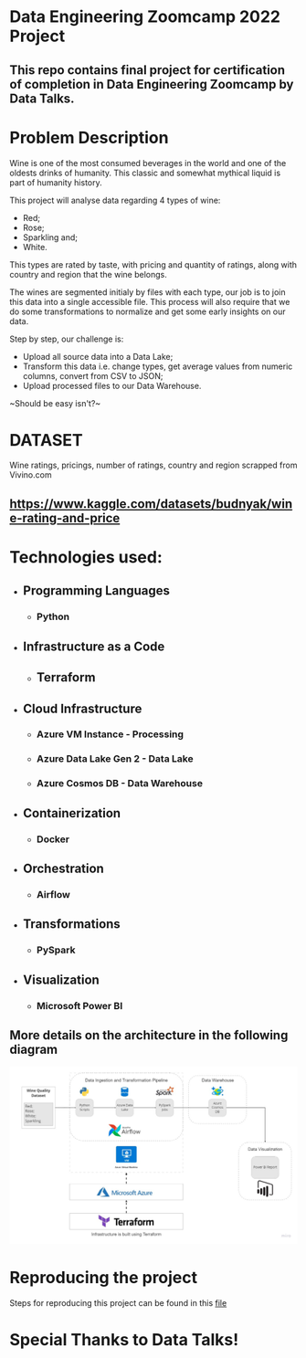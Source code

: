 # Data Engineering Zoomcamp 2022 Project

## This repo contains final project for certification of completion in Data Engineering Zoomcamp by Data Talks.  

# Problem Description

Wine is one of the most consumed beverages in the world and one of the oldests drinks of humanity. This classic and somewhat mythical liquid is part of humanity history. 

This project will analyse data regarding 4 types of wine: 
* Red; 
* Rose; 
* Sparkling and; 
* White. 

This types are rated by taste, with pricing and quantity of ratings, along with country and region that the wine belongs.

The wines are segmented initialy by files with each type, our job is to join this data into a single accessible file. 
This process will also require that we do some transformations to normalize and get some early insights on our data.

Step by step, our challenge is:
* Upload all source data into a Data Lake;
* Transform this data i.e. change types, get average values from numeric columns, convert from CSV to JSON;
* Upload processed files to our Data Warehouse.

~Should be easy isn't?~

# DATASET

Wine ratings, pricings, number of ratings, country and region scrapped from Vivino.com

## https://www.kaggle.com/datasets/budnyak/wine-rating-and-price

# Technologies used: 

* ## Programming Languages
    * ### Python
* ## Infrastructure as a Code
    * ## Terraform
* ## Cloud Infrastructure
    * ### Azure VM Instance - Processing
    * ### Azure Data Lake Gen 2 - Data Lake
    * ### Azure Cosmos DB - Data Warehouse
* ## Containerization
    * ### Docker
* ## Orchestration
    * ### Airflow
* ## Transformations
    * ### PySpark
* ## Visualization
    * ### Microsoft Power BI

## More details on the architecture in the following diagram

![Architecture](/images/DE%20Project%20Arch.jpg)

# Reproducing the project

Steps for reproducing this project can be found in this [file](/steps.md)

# Special Thanks to Data Talks! 